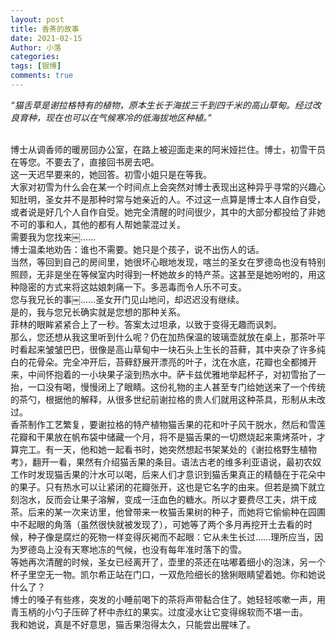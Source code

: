 ```yaml
---
layout: post
title: 香茶的故事
date: 2021-02-15
Author: 小落
categories: 
tags: [银博]
comments: true
--- 
```



*“猫舌草是谢拉格特有的植物，原本生长于海拔三千到四千米的高山草甸。经过改良育种，现在也可以在气候寒冷的低海拔地区种植。”*<br><br>
<!-- more -->


博士从调香师的暖房回办公室，在路上被迎面走来的阿米娅拦住。博士，初雪干员在等您。不要去了，直接回书房去吧。<br>
这一天迟早要来的，她回答。初雪小姐只是在等我。<br>
大家对初雪为什么会在某一个时间点上会突然对博士表现出这种异乎寻常的兴趣心知肚明，圣女并不是那种时常与她亲近的人。不过这一点算是博士本人自作自受，或者说是好几个人自作自受。她完全清醒的时间很少，其中的大部分都投给了非她不可的事和人，其他的都有人帮她蒙混过关。<br>
需要我为您找来￼……<br>
博士温柔地劝告：谁也不需要。她只是个孩子，说不出伤人的话。<br>
当然，等回到自己的房间里，她很坏心眼地发现，喀兰的圣女在罗德岛也没有特别照顾，无非是坐在等候室内时得到一杯她故乡的特产茶。这甚至是她吩咐的，用这种隐密的方式来将这姑娘刺痛一下。多恶毒而令人乐不可支。<br>
您与我兄长的事￼……圣女开门见山地问，却迟迟没有继续。<br>
是的，我与您兄长确实就是您想的那种关系。<br>
菲林的眼眸紧紧合上了一秒。答案太过坦承，以致于变得无趣而讽刺。<br>
那么，您还想从我这里听到什么呢？仍在加热保温的玻璃壶就放在桌上，那茶叶平时看起来皱皱巴巴，很像是高山草甸中一块石头上生长的苔藓，其中夹杂了许多纯白的花骨朵。完全冲开后，苔藓舒展开漂亮的叶子，沈在水底，花瓣也全都摊开来，中间怀抱着的一小块果子滚到热水中。萨卡兹优雅地举起杯子，对初雪抬了一抬，一口没有喝，慢慢闭上了眼睛。这份礼物的主人甚至专门给她送来了一个传统的茶勺，根据他的解释，从很多世纪前谢拉格的贵人们就用这种茶具，形制从未改过。<br>
香茶制作工艺繁复，要谢拉格的特产植物猫舌果的花和叶子风干脱水，然后和雪莲花瓣和干果放在帆布袋中储藏一个月，将不是猫舌果的一切燃烧起来熏烤茶叶，才算完工。有一天，他和她一起看书时，她突然想起书架某处的《谢拉格野生植物考》，翻开一看，果然有介绍猫舌果的条目。语法古老的维多利亚语说，最初农奴工作时发现猫舌果的汁水可以喝，后来人们才意识到猫舌果真正的精髓在于花朵中的果子。只有热水可以让紧闭的花瓣张开，这也是它名字的由来。但若是摘下就立刻泡水，反而会让果子溶解，变成一汪血色的糖水。所以才要费尽工夫，烘干成茶。后来的某一次来访里，他曾带来一枚猫舌果树的种子，而她将它偷偷种在园圃中不起眼的角落（虽然很快就被发现了），可她等了两个多月再挖开土去看的时候，种子像是腐烂的死物一样变得灰褐而不起眼：它从未生长过……理所应当，因为罗德岛上没有天寒地冻的气候，也没有每年准时落下的雪。<br>
等她再次清醒的时候，圣女已经离开了，壶里的茶还在咕嘟着细小的泡沫，另一个杯子里空无一物。凯尔希正站在门口，一双危险细长的猞猁眼睛望着她。你和她说什么了？<br>
博士的嗓子有些疼，突发的小睡前喝下的茶将声带黏合住了。她轻轻咳嗽一声，用青玉柄的小勺子压碎了杯中赤红的果实。过度浸水让它变得绵软而不堪一击。<br>
我和她说，真是不好意思，猫舌果泡得太久，只能尝出腥味了。<br>
